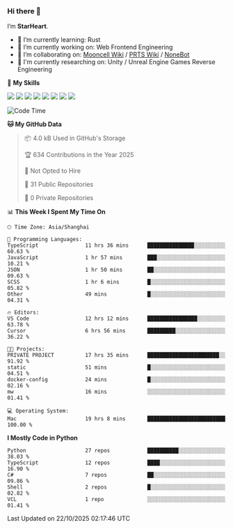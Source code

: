 ### Hi there 👋

I’m **StarHeart**.

- 🌱 I’m currently learning: Rust
- 🔭 I’m currently working on: Web Frontend Engineering
- 👯 I’m collaborating on: [Mooncell Wiki](https://fgo.wiki/) / [PRTS Wiki](http://prts.wiki/) / [NoneBot](https://github.com/nonebot)
- 🔬 I'm currently researching on: Unity / Unreal Engine Games Reverse Engineering

🌟 **My Skills**

![](https://img.shields.io/badge/-Python-3e74a2?style=flat-square&logo=Python&logoColor=fff)
![](https://img.shields.io/badge/-Node.js-339933?style=flat-square&logo=node.js&logoColor=fff)
![](https://img.shields.io/badge/-Vue-4fc08d?style=flat-square&logo=vue.js&logoColor=fff)
![](https://img.shields.io/badge/-React-2d98ce?style=flat-square&logo=React&logoColor=fff)
![](https://img.shields.io/badge/-TypeScript-3178C6?style=flat-square&logo=TypeScript&logoColor=fff)
![](https://img.shields.io/badge/-Docker-2496ED?style=flat-square&logo=Docker&logoColor=fff)
![](https://img.shields.io/badge/-Linux-000000?style=flat-square&logo=Linux&logoColor=fff)
![](https://img.shields.io/badge/-Dotnet-512bd4?style=flat-square&logo=.net&logoColor=fff)

<!--START_SECTION:waka-->
![Code Time](http://img.shields.io/badge/Code%20Time-1%2C835%20hrs%2031%20mins-blue)

**🐱 My GitHub Data** 

> 📦 4.0 kB Used in GitHub's Storage 
 > 
> 🏆 634 Contributions in the Year 2025
 > 
> 🚫 Not Opted to Hire
 > 
> 📜 31 Public Repositories 
 > 
> 🔑 0 Private Repositories 
 > 
📊 **This Week I Spent My Time On** 

```text
🕑︎ Time Zone: Asia/Shanghai

💬 Programming Languages: 
TypeScript               11 hrs 36 mins      ███████████████░░░░░░░░░░   60.63 % 
JavaScript               1 hr 57 mins        ███░░░░░░░░░░░░░░░░░░░░░░   10.21 % 
JSON                     1 hr 50 mins        ██░░░░░░░░░░░░░░░░░░░░░░░   09.63 % 
SCSS                     1 hr 6 mins         █░░░░░░░░░░░░░░░░░░░░░░░░   05.82 % 
Other                    49 mins             █░░░░░░░░░░░░░░░░░░░░░░░░   04.31 % 

🔥 Editors: 
VS Code                  12 hrs 12 mins      ████████████████░░░░░░░░░   63.78 % 
Cursor                   6 hrs 56 mins       █████████░░░░░░░░░░░░░░░░   36.22 % 

🐱‍💻 Projects: 
PRIVATE PROJECT          17 hrs 35 mins      ███████████████████████░░   91.92 % 
static                   51 mins             █░░░░░░░░░░░░░░░░░░░░░░░░   04.51 % 
docker-config            24 mins             █░░░░░░░░░░░░░░░░░░░░░░░░   02.16 % 
mw                       16 mins             ░░░░░░░░░░░░░░░░░░░░░░░░░   01.41 % 

💻 Operating System: 
Mac                      19 hrs 8 mins       █████████████████████████   100.00 % 
```

**I Mostly Code in Python** 

```text
Python                   27 repos            ██████████░░░░░░░░░░░░░░░   38.03 % 
TypeScript               12 repos            ████░░░░░░░░░░░░░░░░░░░░░   16.90 % 
C#                       7 repos             ██░░░░░░░░░░░░░░░░░░░░░░░   09.86 % 
Shell                    2 repos             █░░░░░░░░░░░░░░░░░░░░░░░░   02.82 % 
VCL                      1 repo              ░░░░░░░░░░░░░░░░░░░░░░░░░   01.41 % 
```




 Last Updated on 22/10/2025 02:17:46 UTC
<!--END_SECTION:waka-->
